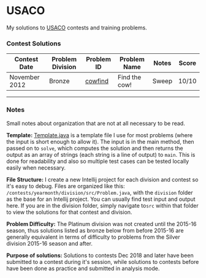 # USACO

My solutions to [USACO](http://usaco.org) contests and training problems.

### Contest Solutions

| Contest Date | Problem Division | Problem ID | Problem Name | Notes | Score |
|---|---|---|---|---|---|
| November 2012 | Bronze | [cowfind](/contests/2012nov/bronze/src/Cowfind.java)| Find the cow! | Sweep | 10/10 |

-----

### Notes

Small notes about organization that are not at all necessary to be read.

**Template:** [Template.java](/Template.java) is a template file I use
for most problems (where the input is short enough to allow it). The input is
in the main method, then passed on to `solve`, which computes the solution
and then returns the output as an array of strings (each
string is a line of output) to `main`. This is done for readability and 
also so multiple test cases can be tested locally easily when necessary.

**File Structure:** I create a new Intellij project for each division and contest
so it's easy to debug. Files are organized like this:
`/contests/yearmonth/division/src/Problem.java`, with the   `division`
folder as the base for an Intellij project. You can usually find
 test input and output here. If you are in the division folder,
simply navigate to`src` within that folder
to view the solutions for that contest and division.

**Problem Difficulty:** The Platinum division was not created until the 2015-16 season,
thus solutions listed as bronze below from before 2015-16 are 
generally equivalent in terms of difficulty to problems 
from the Silver division 2015-16 season and after.

**Purpose of solutions:** Solutions to contests Dec 2018 and later
 have been submitted to a contest during it's session, 
 while solutions to contests before have been done as 
 practice and submitted in analysis mode.